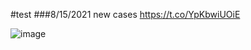 

#test
###8/15/2021
new cases https://t.co/YpKbwiUOiE

![image](https://pbs.twimg.com/media/E8zHFdGVkAAIeUI.jpg)
